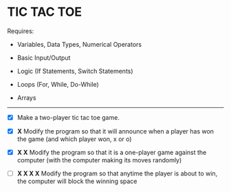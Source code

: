 # TIC TAC TOE

Requires:

- Variables, Data Types, Numerical Operators

- Basic Input/Output

- Logic (If Statements, Switch Statements)

- Loops (For, While, Do-While)

- Arrays

---

- [x] Make a two-player tic tac toe game.

- [x] **X** Modify the program so that it will announce when a player has won the game (and which player won, x or o)

- [x] **X X** Modify the program so that it is a one-player game against the computer (with the computer making its moves randomly)

- [ ] **X X X X** Modify the program so that anytime the player is about to win, the computer will block the winning space